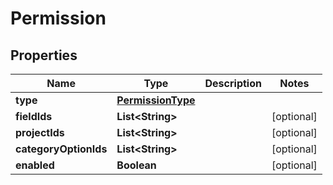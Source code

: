 
# Permission

## Properties
Name | Type | Description | Notes
------------ | ------------- | ------------- | -------------
**type** | [**PermissionType**](PermissionType.md) |  | 
**fieldIds** | **List&lt;String&gt;** |  |  [optional]
**projectIds** | **List&lt;String&gt;** |  |  [optional]
**categoryOptionIds** | **List&lt;String&gt;** |  |  [optional]
**enabled** | **Boolean** |  |  [optional]



